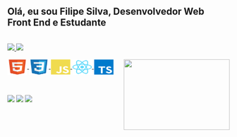 ## Olá, eu sou Filipe Silva, Desenvolvedor Web Front End e Estudante

<!--
- 🔭 I’m currently working on ...
- 🌱 I’m currently learning ...
- 👯 I’m looking to collaborate on ...
- 🤔 I’m looking for help with ...
- 💬 Ask me about ...
- 📫 How to reach me: ...
- 😄 Pronouns: ...
- ⚡ Fun fact: ...
-->

<div style="display: inline_block"><br>
  <a href="github.com/filipe5g">
  <img height="180em" src="https://github-readme-stats.vercel.app/api?username=filipe5g&show_icons=true&theme=dark&include_all_commits=true&count_private=true"/>
  <img height="180em" src="https://github-readme-stats.vercel.app/api/top-langs/?username=filipe5g&layout=compact&langs_count=16&theme=dark"/>
</div>

<div style="display: inline_block"><br>
  <img align="center" alt="FiLiPe-HTML" height="35" width="45" src="https://raw.githubusercontent.com/devicons/devicon/master/icons/html5/html5-original.svg">
  <img align="center" alt="FiLiPe-CSS" height="35" width="45" src="https://raw.githubusercontent.com/devicons/devicon/master/icons/css3/css3-original.svg">
  <img align="center" alt="FiLiPe-Js" height="35" width="45" src="https://raw.githubusercontent.com/devicons/devicon/master/icons/javascript/javascript-plain.svg">
  <img align="center" alt="FiLiPe-React" height="35" width="45" src="https://raw.githubusercontent.com/devicons/devicon/master/icons/react/react-original.svg">
  <img align="center" alt="FiLiPe-Ts" height="35" width="45" src="https://raw.githubusercontent.com/devicons/devicon/master/icons/typescript/typescript-plain.svg">
  <img align="right" src="./tiro-medio-mulher-trabalhando-no-laptop_23-2150323516.png" height="160" width="240" style="object_fit: cover" />
</div>

## 

<div style="display: inline_block"><br>
  <a href="https://instagram.com/none" height="34" target="_blank"><img src="https://img.shields.io/badge/-Instagram-%23E4405F?style=for-the-badge&logo=instagram&logoColor=white" height="34" target="_blank"></a>
 <a href="https://discord.gg/wagxzStdcR" height="34" target="_blank"><img src="https://img.shields.io/badge/Discord-7289DA?style=for-the-badge&logo=discord&logoColor=white" height="34" target="_blank"></a> 
  <a href="https://www.linkedin.com/in/rafaella-ballerini-45875016a" target="_blank"><img src="https://img.shields.io/badge/-LinkedIn-%230077B5?style=for-the-badge&logo=linkedin&logoColor=white" height="34" target="_blank"></a> 
</div>
